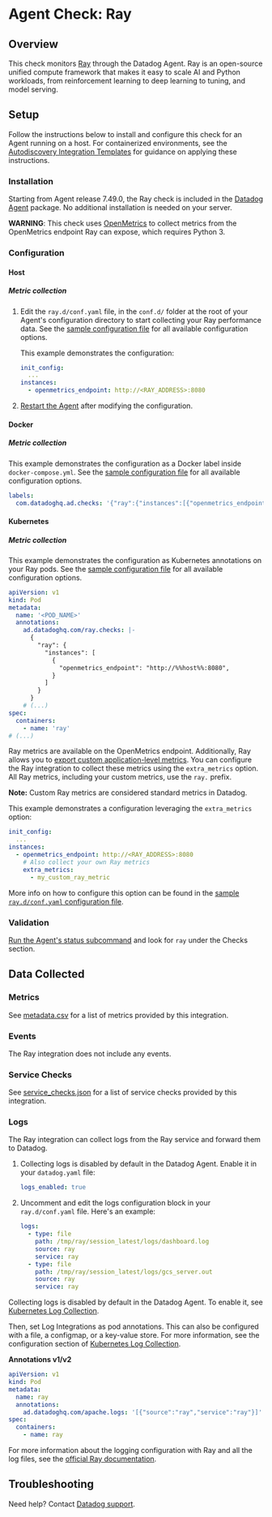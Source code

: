 # Agent Check: Ray

## Overview

This check monitors [Ray][1] through the Datadog Agent. Ray is an open-source unified compute framework that makes it easy to scale AI and Python workloads, from reinforcement learning to deep learning to tuning, and model serving.

## Setup

Follow the instructions below to install and configure this check for an Agent running on a host. For containerized environments, see the [Autodiscovery Integration Templates][3] for guidance on applying these instructions.

### Installation

Starting from Agent release 7.49.0, the Ray check is included in the [Datadog Agent][2] package. No additional installation is needed on your server.

**WARNING**: This check uses [OpenMetrics](https://docs.datadoghq.com/integrations/openmetrics/) to collect metrics from the OpenMetrics endpoint Ray can expose, which requires Python 3.

### Configuration

<!-- xxx tabs xxx -->
<!-- xxx tab "Host" xxx -->

#### Host

##### Metric collection

1. Edit the `ray.d/conf.yaml` file, in the `conf.d/` folder at the root of your Agent's configuration directory to start collecting your Ray performance data. See the [sample configuration file][4] for all available configuration options.

    This example demonstrates the configuration:

    ```yaml
    init_config:
      ...
    instances:
      - openmetrics_endpoint: http://<RAY_ADDRESS>:8080
    ```

2. [Restart the Agent][5] after modifying the configuration.

<!-- xxz tab xxx -->
<!-- xxx tab "Docker" xxx -->

#### Docker

##### Metric collection

This example demonstrates the configuration as a Docker label inside `docker-compose.yml`. See the [sample configuration file][4] for all available configuration options.

```yaml
labels:
  com.datadoghq.ad.checks: '{"ray":{"instances":[{"openmetrics_endpoint":"http://%%host%%:8080"}]}}'
```

<!-- xxz tab xxx -->
<!-- xxx tab "Kubernetes" xxx -->

#### Kubernetes

##### Metric collection

This example demonstrates the configuration as Kubernetes annotations on your Ray pods. See the [sample configuration file][4] for all available configuration options.

```yaml
apiVersion: v1
kind: Pod
metadata:
  name: '<POD_NAME>'
  annotations:
    ad.datadoghq.com/ray.checks: |-
      {
        "ray": {
          "instances": [
            {
              "openmetrics_endpoint": "http://%%host%%:8080",
            }
          ]
        }
      }
    # (...)
spec:
  containers:
    - name: 'ray'
# (...)
```

<!-- xxz tab xxx -->
<!-- xxz tabs xxx -->

Ray metrics are available on the OpenMetrics endpoint. Additionally, Ray allows you to [export custom application-level metrics][10]. You can configure the Ray integration to collect these metrics using the `extra_metrics` option. All Ray metrics, including your custom metrics, use the `ray.` prefix.

**Note:** Custom Ray metrics are considered standard metrics in Datadog.

This example demonstrates a configuration leveraging the `extra_metrics` option:

```yaml
init_config:
  ...
instances:
  - openmetrics_endpoint: http://<RAY_ADDRESS>:8080
    # Also collect your own Ray metrics
    extra_metrics:
      - my_custom_ray_metric
```

More info on how to configure this option can be found in the [sample `ray.d/conf.yaml` configuration file][11].

### Validation

[Run the Agent's status subcommand][6] and look for `ray` under the Checks section.

## Data Collected

### Metrics

See [metadata.csv][7] for a list of metrics provided by this integration.

### Events

The Ray integration does not include any events.

### Service Checks

See [service_checks.json][8] for a list of service checks provided by this integration.

### Logs

The Ray integration can collect logs from the Ray service and forward them to Datadog. 

<!-- xxx tabs xxx -->
<!-- xxx tab "Host" xxx -->

1. Collecting logs is disabled by default in the Datadog Agent. Enable it in your `datadog.yaml` file:

   ```yaml
   logs_enabled: true
   ```

2. Uncomment and edit the logs configuration block in your `ray.d/conf.yaml` file. Here's an example:

   ```yaml
   logs:
     - type: file
       path: /tmp/ray/session_latest/logs/dashboard.log
       source: ray
       service: ray
     - type: file
       path: /tmp/ray/session_latest/logs/gcs_server.out
       source: ray
       service: ray
   ```

<!-- xxz tab xxx -->
<!-- xxx tab "Kubernetes" xxx -->

Collecting logs is disabled by default in the Datadog Agent. To enable it, see [Kubernetes Log Collection][13].

Then, set Log Integrations as pod annotations. This can also be configured with a file, a configmap, or a key-value store. For more information, see the configuration section of [Kubernetes Log Collection][14].


**Annotations v1/v2**

```yaml
apiVersion: v1
kind: Pod
metadata:
  name: ray
  annotations:
    ad.datadoghq.com/apache.logs: '[{"source":"ray","service":"ray"}]'
spec:
  containers:
    - name: ray
```

<!-- xxz tab xxx -->
<!-- xxz tabs xxx -->

For more information about the logging configuration with Ray and all the log files, see the [official Ray documentation][12].

## Troubleshooting

Need help? Contact [Datadog support][9].

[1]: https://www.ray.io/
[2]: https://app.datadoghq.com/account/settings/agent/latest
[3]: https://docs.datadoghq.com/agent/kubernetes/integrations/
[4]: https://github.com/DataDog/integrations-core/blob/master/ray/datadog_checks/ray/data/conf.yaml.example
[5]: https://docs.datadoghq.com/agent/guide/agent-commands/#start-stop-and-restart-the-agent
[6]: https://docs.datadoghq.com/agent/guide/agent-commands/#agent-status-and-information
[7]: https://github.com/DataDog/integrations-core/blob/master/ray/metadata.csv
[8]: https://github.com/DataDog/integrations-core/blob/master/ray/assets/service_checks.json
[9]: https://docs.datadoghq.com/help/
[10]: https://docs.ray.io/en/latest/ray-observability/user-guides/add-app-metrics.html
[11]: https://github.com/DataDog/integrations-core/blob/master/ray/datadog_checks/ray/data/conf.yaml.example#L59-L105 
[12]: https://docs.ray.io/en/latest/ray-observability/user-guides/configure-logging.html
[13]: https://docs.datadoghq.com/agent/kubernetes/log/#setup
[14]: https://docs.datadoghq.com/agent/kubernetes/log/#configuration